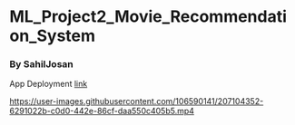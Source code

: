 # ML_Project2_Movie_Recommendation_System
### By SahilJosan
App Deployment [link](https://lnkd.in/dQ5KsKka)

https://user-images.githubusercontent.com/106590141/207104352-6291022b-c0d0-442e-86cf-daa550c405b5.mp4

